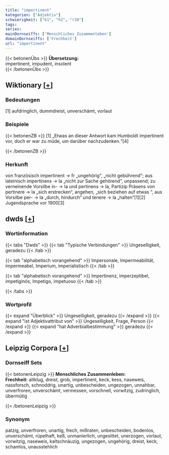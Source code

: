 ```yaml
---
title: "impertinent"
kategorien: ["Adjektiv"]
schwierigkeit: ["k1", "h2", "r20"]
tags:
series:
mainDornseiffs: ['Menschliches Zusammenleben']
domainDornseiffs: ['Frechheit']
url: "impertinent"
---
```


{{< betonenÜbs >}}
**Übersetzung:**  
impertinent, impudent, insolent  
{{< /betonenÜbs >}}

## Wiktionary [[+](https://de.wiktionary.org/wiki/impertinent)]

### Bedeutungen
[1] aufdringlich, dummdreist, unverschämt, vorlaut  

### Beispiele
{{< betonenZB >}}
[1] „Etwas an dieser Antwort kam Humboldt impertinent vor, doch er war zu müde, um darüber nachzudenken.“[4]  

{{< /betonenZB >}}
### Herkunft
von französisch impertinent → fr „ungehörig“, „nicht gebührend“; aus lateinisch impertinens → la „nicht zur Sache gehörend“, unpassend; zu verneinende Vorsilbe in- → la  und pertinens → la, Partizip Präsens von pertinere → la „sich erstrecken“, angehen, „sich beziehen auf etwas “, aus Vorsilbe per- → la „durch, hindurch“ und tenere → la „halten“[1][2]  
Jugendsprache vor 1900[3]  



## dwds [[+](https://www.dwds.de/wb/impertinent)]

### Wortinformation
{{< tabs "Dwds" >}}
{{< tab "Typische Verbindungen" >}}
Ungeselligkeit, geradezu
{{< /tab >}}

{{< tab "alphabetisch vorangehend" >}}
Impersonale, Impermeabilität, impermeabel, Imperium, imperialistisch
{{< /tab >}}

{{< tab "alphabetisch vorangehend" >}}
Impertinenz, imperzeptibel, impetiginös, Impetigo, impetuoso
{{< /tab >}}

{{< /tabs >}}

### Wortprofil
{{< expand "Überblick" >}} Ungeselligkeit, geradezu {{< /expand >}}
{{< expand "ist Adjektivattribut von" >}} Ungeselligkeit, Frage, Person {{< /expand >}}
{{< expand "hat Adverbialbestimmung" >}} geradezu {{< /expand >}}

## Leipzig Corpora [[+](https://corpora.uni-leipzig.de/en/res?word=impertinent&corpusId=deu_newscrawl-public_2018)]

### Dornseiff Sets
{{< betonenLeipzig >}}
**Menschliches Zusammenleben:**  
**Frechheit:** altklug, dreist, grob, impertinent, keck, kess, naseweis, nassforsch, schnoddrig, unartig, unbescheiden, ungezogen, unnahbar, unverfroren, unverschämt, vermessen, vorschnell, vorwitzig, zudringlich, übermütig  

{{< /betonenLeipzig >}}

### Synonym
patzig, unverfroren, unartig, frech, mißraten, unbescheiden, bodenlos, unverschämt, rüpelhaft, keß, unmanierlich, ungesittet, unerzogen, vorlaut, vorwitzig, naseweis, kaltschnäuzig, ungezogen, ungehörig, dreist, keck, schamlos, unausstehlich

